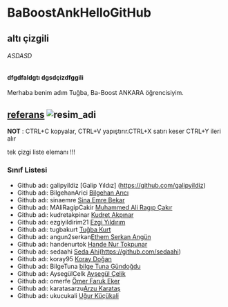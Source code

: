 # BaBoostAnkHelloGitHub 
## altı çizgili
###### ASDASD
#### dfgdfaldgtı dgsdçizdfggili

Merhaba benim adım Tuğba, Ba-Boost ANKARA öğrencisiyim. 

[referans](https://guides.github.com/pdfs/markdown-cheatsheet-online.pdf)
![resim_adi](https://raw.githubusercontent.com/gist/ManulMax/2d20af60d709805c55fd784ca7cba4b9/raw/bcfeac7604f674ace63623106eb8bb8471d844a6/github.gif)
----
**NOT** : CTRL+C kopyalar, CTRL+V yapıştırır.CTRL+X satırı keser CTRL+Y ileri alır 
  
  tek çizgi liste elemanı !!!
  ### Sınıf Listesi 
 - Github adı:  galipyildiz [Galip Yıldız] (https://github.com/galipyildiz)
 - Github adı:  BilgehanArici [Bilgehan Arıcı](https://github.com/BilgehanArici)
 - Github adı:  sinaemre [Sina Emre Bekar ](https://github.com/sinaemre)
 - Github adı:  MAliRagipCakir [Muhammed Ali Ragıp Çakır](https://github.com/MAliRagipCakir)
 - Github adı:  kudretakpinar [Kudret Akpınar](https://github.com/kudretakpinar)
 - Github adı:  ezgiyildirim21 [Ezgi Yıldırım](https://github.com/ezgiyildirim21)
 - Github adı:  tugbakurt [Tuğba Kurt](https://github.com/tugbakurt)
 - Github adı:  angun2serkan[Ethem Serkan Angün ](https://github.com/angun2serkan)
 - Github adı:  handenurtok [Hande Nur Tokpunar](https://github.com/handenurtok)
 - Github adı:  sedaahi [Seda Ahi]()(https://github.com/sedaahi)
 - Github adı:  koray95 [Koray Doğan](https://github.com/koray95r)
 - Github adı:  BilgeTuna [bilge Tuna Gündoğdu](https://github.com/BilgeTuna)
 - Github adı:  AysegülCelk [Ayşegül Çelik](https://github.com/AysegülCelk)
 - Github adı:  omerfe [Ömer Faruk Eker](https://github.com/omerfe)
 - Github adı:  karatasarzu[Arzu Karataş](https://github.com/karatasarzu)
 - Github adı:  ukucukali [Uğur Küçükali](https://github.com/ukucukali)
